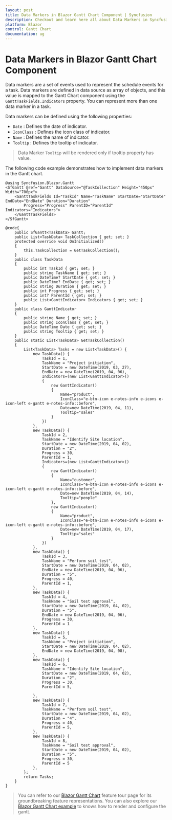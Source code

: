 ```yaml
---
layout: post
title: Data Markers in Blazor Gantt Chart Component | Syncfusion
description: Checkout and learn here all about Data Markers in Syncfusion Blazor Gantt Chart component and much more.
platform: Blazor
control: Gantt Chart
documentation: ug
---
```


# Data Markers in Blazor Gantt Chart Component

Data markers are a set of events used to represent the schedule events for a task. Data markers are defined in data source as array of objects, and this value is mapped to the Gantt Chart component using the `GanttTaskFields.Indicators` property. You can represent more than one data marker in a task.

Data markers can be defined using the following properties:

* `Date` : Defines the date of indicator.
* `IconClass` : Defines the icon class of indicator.
* `Name` : Defines the name of indicator.
* `Tooltip` : Defines the tooltip of indicator.

> Data Marker `Tooltip` will be rendered only if tooltip property has value.

The following code example demonstrates how to implement data markers in the Gantt chart.

```cshtml
@using Syncfusion.Blazor.Gantt
<SfGantt @ref="Gantt" DataSource="@TaskCollection" Height="450px" Width="700px">
    <GanttTaskFields Id="TaskId" Name="TaskName" StartDate="StartDate" EndDate="EndDate" Duration="Duration"
        Progress="Progress" ParentID="ParentId" Indicators="Indicators">
    </GanttTaskFields>
</SfGantt>

@code{
    public SfGantt<TaskData> Gantt;
    public List<TaskData> TaskCollection { get; set; }
    protected override void OnInitialized()
    {
        this.TaskCollection = GetTaskCollection();
    }
    public class TaskData
    {
        public int TaskId { get; set; }
        public string TaskName { get; set; }
        public DateTime? StartDate { get; set; }
        public DateTime? EndDate { get; set; }
        public string Duration { get; set; }
        public int Progress { get; set; }
        public int? ParentId { get; set; }
        public List<GanttIndicator> Indicators { get; set; }
    }
    public class GanttIndicator
    {
        public string Name { get; set; }
        public string IconClass { get; set; }
        public DateTime Date { get; set; }
        public string Tooltip { get; set; }
    }
    public static List<TaskData> GetTaskCollection()
    {
        List<TaskData> Tasks = new List<TaskData>() {
            new TaskData() {
                TaskId = 1,
                TaskName = "Project initiation",
                StartDate = new DateTime(2019, 03, 27),
                EndDate = new DateTime(2019, 04, 06),
                Indicators=(new List<GanttIndicator>()
                {
                    new GanttIndicator()
                    {
                        Name="product",
                        IconClass="e-btn-icon e-notes-info e-icons e-icon-left e-gantt e-notes-info::before",
                        Date=new DateTime(2019, 04, 11),
                        Tooltip="sales"
                    }
                })
            },
            new TaskData() {
                TaskId = 2,
                TaskName = "Identify Site location",
                StartDate = new DateTime(2019, 04, 02),
                Duration = "2",
                Progress = 30,
                ParentId = 1,
                Indicators=(new List<GanttIndicator>()
                {
                    new GanttIndicator()
                    {
                        Name="customer",
                        IconClass="e-btn-icon e-notes-info e-icons e-icon-left e-gantt e-notes-info::before",
                        Date=new DateTime(2019, 04, 14),
                        Tooltip="people"
                    },
                    new GanttIndicator()
                    {
                        Name="product",
                        IconClass="e-btn-icon e-notes-info e-icons e-icon-left e-gantt e-notes-info::before",
                        Date=new DateTime(2019, 04, 17),
                        Tooltip="sales"
                    }
                })
            },
            new TaskData() {
                TaskId = 3,
                TaskName = "Perform soil test",
                StartDate = new DateTime(2019, 04, 02),
                EndDate = new DateTime(2019, 04, 06),
                Duration = "5",
                Progress = 40,
                ParentId = 1,
            },
            new TaskData() {
                TaskId = 4,
                TaskName = "Soil test approval",
                StartDate = new DateTime(2019, 04, 02),
                Duration = "5",
                EndDate = new DateTime(2019, 04, 06),
                Progress = 30,
                ParentId = 1
            },
            new TaskData() {
                TaskId = 5,
                TaskName = "Project initiation",
                StartDate = new DateTime(2019, 04, 02),
                EndDate = new DateTime(2019, 04, 08),
            },
            new TaskData() {
                TaskId = 6,
                TaskName = "Identify Site location",
                StartDate = new DateTime(2019, 04, 02),
                Duration = "2",
                Progress = 30,
                ParentId = 5,

            },
            new TaskData() {
                TaskId = 7,
                TaskName = "Perform soil test",
                StartDate = new DateTime(2019, 04, 02),
                Duration = "4",
                Progress = 40,
                ParentId = 5,
            },
            new TaskData() {
                TaskId = 8,
                TaskName = "Soil test approval",
                StartDate = new DateTime(2019, 04, 02),
                Duration = "5",
                Progress = 30,
                ParentId = 5
            },
        };
        return Tasks;
    }
}
```

> You can refer to our [Blazor Gantt Chart](https://www.syncfusion.com/blazor-components/blazor-gantt-chart) feature tour page for its groundbreaking feature representations. You can also explore our [Blazor Gantt Chart example](https://blazor.syncfusion.com/demos/gantt-chart/default-functionalities?theme=bootstrap4) to knows how to render and configure the gantt.